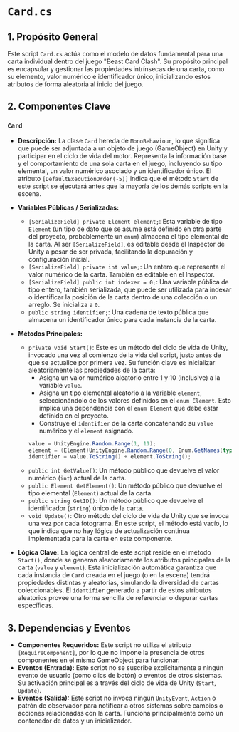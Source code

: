 # `Card.cs`

## 1. Propósito General
Este script `Card.cs` actúa como el modelo de datos fundamental para una carta individual dentro del juego "Beast Card Clash". Su propósito principal es encapsular y gestionar las propiedades intrínsecas de una carta, como su elemento, valor numérico e identificador único, inicializando estos atributos de forma aleatoria al inicio del juego.

## 2. Componentes Clave

### `Card`
- **Descripción:** La clase `Card` hereda de `MonoBehaviour`, lo que significa que puede ser adjuntada a un objeto de juego (GameObject) en Unity y participar en el ciclo de vida del motor. Representa la información base y el comportamiento de una sola carta en el juego, incluyendo su tipo elemental, un valor numérico asociado y un identificador único. El atributo `[DefaultExecutionOrder(-5)]` indica que el método `Start` de este script se ejecutará antes que la mayoría de los demás scripts en la escena.

- **Variables Públicas / Serializadas:**
    - `[SerializeField] private Element element;`: Esta variable de tipo `Element` (un tipo de dato que se asume está definido en otra parte del proyecto, probablemente un `enum`) almacena el tipo elemental de la carta. Al ser `[SerializeField]`, es editable desde el Inspector de Unity a pesar de ser privada, facilitando la depuración y configuración inicial.
    - `[SerializeField] private int value;`: Un entero que representa el valor numérico de la carta. También es editable en el Inspector.
    - `[SerializeField] public int indexer = 0;`: Una variable pública de tipo entero, también serializada, que puede ser utilizada para indexar o identificar la posición de la carta dentro de una colección o un arreglo. Se inicializa a `0`.
    - `public string identifier;`: Una cadena de texto pública que almacena un identificador único para cada instancia de la carta.

- **Métodos Principales:**
    - `private void Start()`: Este es un método del ciclo de vida de Unity, invocado una vez al comienzo de la vida del script, justo antes de que se actualice por primera vez. Su función clave es inicializar aleatoriamente las propiedades de la carta:
        - Asigna un valor numérico aleatorio entre 1 y 10 (inclusive) a la variable `value`.
        - Asigna un tipo elemental aleatorio a la variable `element`, seleccionándolo de los valores definidos en el `enum Element`. Esto implica una dependencia con el `enum Element` que debe estar definido en el proyecto.
        - Construye el `identifier` de la carta concatenando su `value` numérico y el `element` asignado.
        ```csharp
        value = UnityEngine.Random.Range(1, 11);
        element = (Element)UnityEngine.Random.Range(0, Enum.GetNames(typeof(Element)).Length);
        identifier = value.ToString() + element.ToString();
        ```
    - `public int GetValue()`: Un método público que devuelve el valor numérico (`int`) actual de la carta.
    - `public Element GetElement()`: Un método público que devuelve el tipo elemental (`Element`) actual de la carta.
    - `public string GetID()`: Un método público que devuelve el identificador (`string`) único de la carta.
    - `void Update()`: Otro método del ciclo de vida de Unity que se invoca una vez por cada fotograma. En este script, el método está vacío, lo que indica que no hay lógica de actualización continua implementada para la carta en este componente.

- **Lógica Clave:**
    La lógica central de este script reside en el método `Start()`, donde se generan aleatoriamente los atributos principales de la carta (`value` y `element`). Esta inicialización automática garantiza que cada instancia de `Card` creada en el juego (o en la escena) tendrá propiedades distintas y aleatorias, simulando la diversidad de cartas coleccionables. El `identifier` generado a partir de estos atributos aleatorios provee una forma sencilla de referenciar o depurar cartas específicas.

## 3. Dependencias y Eventos
- **Componentes Requeridos:** Este script no utiliza el atributo `[RequireComponent]`, por lo que no impone la presencia de otros componentes en el mismo GameObject para funcionar.
- **Eventos (Entrada):** Este script no se suscribe explícitamente a ningún evento de usuario (como clics de botón) o eventos de otros sistemas. Su activación principal es a través del ciclo de vida de Unity (`Start`, `Update`).
- **Eventos (Salida):** Este script no invoca ningún `UnityEvent`, `Action` o patrón de observador para notificar a otros sistemas sobre cambios o acciones relacionadas con la carta. Funciona principalmente como un contenedor de datos y un inicializador.